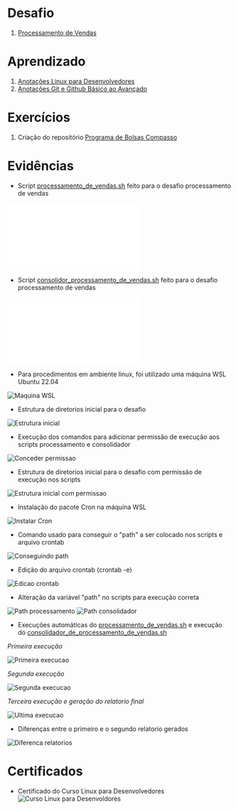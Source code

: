 # Desafio

1. [Processamento de Vendas](Desafios/)

# Aprendizado

1. [Anotações Linux para Desenvolvedores](Aprendizado/Linux%20para%20desenvolvedores.md)
2. [Anotações Git e Github Básico ao Avançado](Aprendizado/Git%20e%20Github%20basico%20ao%20avançado.md)

# Exercícios

1. Criação do repositório [Programa de Bolsas Compasso](https://github.com/GustavCampos/Programa-de-bolsas-Compasso)


# Evidências

* Script [processamento_de_vendas.sh](Desafios/ecommerce/processamento_de_vendas.sh) feito para o desafio processamento de vendas

![Script de Processamento de Vendas](Desafios/ecommerce/processamento_de_vendas.sh)

* Script [consolidor_processamento_de_vendas.sh](Desafios/ecommerce/consolidador_de_processamento_de_vendas.sh) feito para o desafio processamento de vendas

![Script de Consolidamento de Processamento de Vendas](Desafios/ecommerce/consolidador_de_processamento_de_vendas.sh)

* Para procedimentos em ambiente linux, foi utilizado uma máquina WSL Ubuntu 22.04

![Maquina WSL](Evidências/WSL_machine.png)


* Estrutura de diretorios inicial para o desafio

![Estrutura inicial](Evidências/Estrutura_inicial.png)

* Execução dos comandos para adicionar permissão de execução aos scripts processamento e consolidador

![Conceder permissao](Evidências/Concendendo_permissao_scripts.png)

* Estrutura de diretorios inicial para o desafio com permissão de execução nos scripts

![Estrutura inicial com permissao](Evidências/Estrutura_inicial_c_permissao.png)

* Instalação do pacote Cron na máquina WSL

![Instalar Cron](Evidências/Install_cron.png)

* Comando usado para conseguir o "path" a ser colocado nos scripts e arquivo crontab

![Conseguindo path](Evidências/get_path.png)

* Edição do arquivo crontab (crontab -e)

![Edicao crontab](Evidências/crontab_edit.png)

* Alteração da variável "path" no scripts para execução correta

![Path processamento](Evidências/path-processamento_vendas.png)
![Path consolidador](Evidências/path-consolidador_vendas.png)

* Execuções automáticas do [processamento_de_vendas.sh](Desafios/ecommerce/processamento_de_vendas.sh) e execução do [consolidador_de_processamento_de_vendas.sh](Desafios/ecommerce/consolidador_de_processamento_de_vendas.sh)

_Primeira execução_

![Primeira execucao](Evidências/Primeira_execucao.png)

_Segunda execução_

![Segunda execucao](Evidências/Segunda%20_execucao.png)

_Terceira execução e geração do relatorio final_

![Ultima execucao](Evidências/consolidador_de_vendas.png)

* Diferenças entre o primeiro e o segundo relatorio gerados

![Diferenca relatorios](Evidências/Diferenca_relatorio.png)

# Certificados

- Certificado do Curso Linux para Desenvolvedores
![Curso Linux para Desenvoldores](Certificados/Linux%20para%20Desenvolvedores.jpg)
